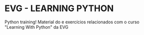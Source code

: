 # EVG - LEARNING PYTHON

Python training!
Material do e exercícios relacionados com o curso "Learning With Python" da EVG
